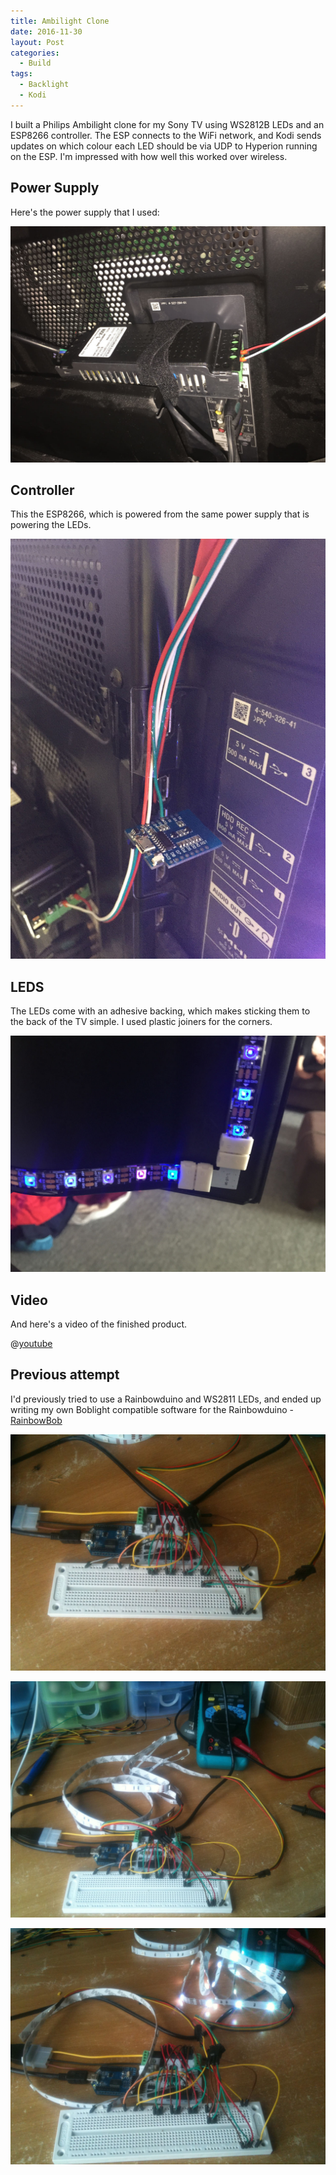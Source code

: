 ```yaml
---
title: Ambilight Clone
date: 2016-11-30
layout: Post
categories:
  - Build
tags:
  - Backlight
  - Kodi
---
```


I built a Philips Ambilight clone for my Sony TV using WS2812B LEDs and an ESP8266 controller. The ESP connects to the WiFi network, and Kodi sends updates on which colour each LED should be via UDP to Hyperion running on the ESP. I'm impressed with how well this worked over wireless.

<!-- more -->

## Power Supply

Here's the power supply that I used:

![Power Supply](./IMG_9878.jpg)

## Controller

This the ESP8266, which is powered from the same power supply that is powering the LEDs.

![ESP8266](./IMG_9879.jpg)

## LEDS

The LEDs come with an adhesive backing, which makes sticking them to the back of the TV simple. I used plastic joiners for the corners.

![LED Join](./IMG_9876.jpg)

## Video

And here's a video of the finished product.

@[youtube](https://youtu.be/pYd057N1-L0)

<!--<video controls src="/media/video/Ambilight.mov" style="width: 100%;" />-->

## Previous attempt

I'd previously tried to use a Rainbowduino and WS2811 LEDs, and ended up writing my own Boblight compatible software for the Rainbowduino - [RainbowBob](https://github.com/markhoney/RainbowBob)

![Bread Board](./IMG_1628.jpg)

![LEDs](./IMG_1629.jpg)

![Lit Up](./IMG_1633.jpg)
